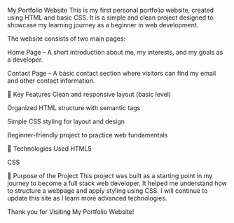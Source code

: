 My Portfolio Website
This is my first personal portfolio website, created using HTML and basic CSS. It is a simple and clean project designed to showcase my learning journey as a beginner in web development.

The website consists of two main pages:

Home Page – A short introduction about me, my interests, and my goals as a developer.

Contact Page – A basic contact section where visitors can find my email and other contact information.

🚀 Key Features
Clean and responsive layout (basic level)

Organized HTML structure with semantic tags

Simple CSS styling for layout and design

Beginner-friendly project to practice web fundamentals

🔧 Technologies Used
HTML5

CSS

📌 Purpose of the Project
This project was built as a starting point in my journey to become a full stack web developer. It helped me understand how to structure a webpage and apply styling using CSS. I will continue to update this site as I learn more advanced technologies.

Thank you for Visiting My Portfolio Website!
